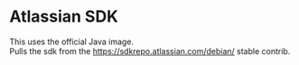 # Atlassian SDK

This uses the official Java image.  
Pulls the sdk from the https://sdkrepo.atlassian.com/debian/ stable contrib.
